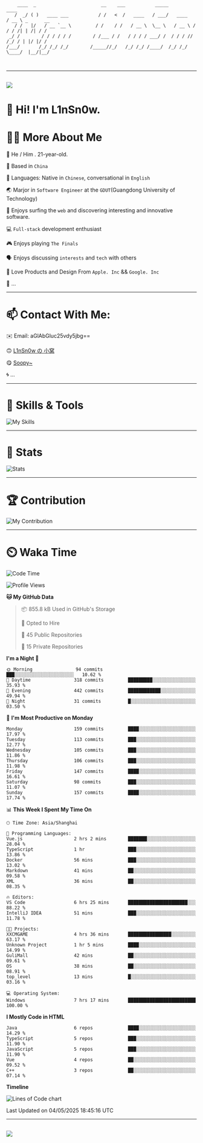 ```

    ____  _                        __    ___           _____           ____           
   /  _/ ( )   ____ ___           / /   <  /   ____   / ___/   ____   / __ \ _      __
   / /   |/   / __ `__ \         / /    / /   / __ \  \__ \   / __ \ / / / /| | /| / /
 _/ /        / / / / / /        / /___ / /   / / / / ___/ /  / / / // /_/ / | |/ |/ / 
/___/       /_/ /_/ /_/        /_____//_/   /_/ /_/ /____/  /_/ /_/ \____/  |__/|__/  
                                                                                      
                                          

```

---

##
![](https://raw.githubusercontent.com/lin-snow/lin-snow/output/github-contribution-grid-snake-dark.svg)

# 👋 Hi! I'm L1nSn0w.

# 👨‍💻 More About Me

🤠 He / Him . 21-year-old.

🎈 Based in `China`
  
🤔 Languages: Native in `Chinese`, conversational in `English`

🌏 Marjor in `Software Engineer` at the `GDUT`(Guangdong University of Technology)

🛟 Enjoys surfing the `web` and discovering interesting and innovative software.

💻 `Full-stack` development enthusiast

🎮 Enjoys playing `The Finals`

🗣️ Enjoys discussing `interests` and `tech` with others

👾 Love Products and Design From `Apple. Inc` && `Google. Inc`  

🤪 ...

---

# 📫 Contact With Me:

✉️ Email: aGlAbGluc25vdy5jbg==

🙃 [L1nSn0w の 小窝](https://linsnow.cn)

😋 [Soopy~](https://soopy.cn)

🌀 ...

---

# 🔮 Skills & Tools

![My Skills](/assets/skillicons.svg)

---

# 🍟 Stats

![Stats](https://github-profile-trophy.vercel.app/?username=lin-snow&theme=nord&no-frame=true&column=9)

<!-- <div style="text-align: center;">
    <a href="https://github.com/lin-snow">
        <img align="center" src="https://githubstat.linsnow.cn/api/top-langs/?username=lin-snow&layout=donut&langs_count=8" />
    </a>
    <a href="https://github.com/lin-snow">
        <img align="center" src="https://githubstat.linsnow.cn/api?username=lin-snow&count_private=true&show_icons=true&theme=default&show=reviews,discussions_started,discussions_answered,prs_merged,prs_merged_percentage" />
    </a>
</div> -->

---

# 🏆 Contribution

![My Contribution](https://activitygraph.linsnow.cn/graph?username=lin-snow&theme=github-compact&days=30)

---

# ⏲️ Waka Time

<!--START_SECTION:waka-->
![Code Time](http://img.shields.io/badge/Code%20Time-721%20hrs%2043%20mins-blue)

![Profile Views](http://img.shields.io/badge/Profile%20Views-3-blue)

**🐱 My GitHub Data** 

> 📦 855.8 kB Used in GitHub's Storage 
 > 
> 💼 Opted to Hire
 > 
> 📜 45 Public Repositories 
 > 
> 🔑 15 Private Repositories 
 > 
**I'm a Night 🦉** 

```text
🌞 Morning                94 commits          ███░░░░░░░░░░░░░░░░░░░░░░   10.62 % 
🌆 Daytime                318 commits         █████████░░░░░░░░░░░░░░░░   35.93 % 
🌃 Evening                442 commits         ████████████░░░░░░░░░░░░░   49.94 % 
🌙 Night                  31 commits          █░░░░░░░░░░░░░░░░░░░░░░░░   03.50 % 
```
📅 **I'm Most Productive on Monday** 

```text
Monday                   159 commits         ████░░░░░░░░░░░░░░░░░░░░░   17.97 % 
Tuesday                  113 commits         ███░░░░░░░░░░░░░░░░░░░░░░   12.77 % 
Wednesday                105 commits         ███░░░░░░░░░░░░░░░░░░░░░░   11.86 % 
Thursday                 106 commits         ███░░░░░░░░░░░░░░░░░░░░░░   11.98 % 
Friday                   147 commits         ████░░░░░░░░░░░░░░░░░░░░░   16.61 % 
Saturday                 98 commits          ███░░░░░░░░░░░░░░░░░░░░░░   11.07 % 
Sunday                   157 commits         ████░░░░░░░░░░░░░░░░░░░░░   17.74 % 
```


📊 **This Week I Spent My Time On** 

```text
🕑︎ Time Zone: Asia/Shanghai

💬 Programming Languages: 
Vue.js                   2 hrs 2 mins        ███████░░░░░░░░░░░░░░░░░░   28.04 % 
TypeScript               1 hr                ███░░░░░░░░░░░░░░░░░░░░░░   13.86 % 
Docker                   56 mins             ███░░░░░░░░░░░░░░░░░░░░░░   13.02 % 
Markdown                 41 mins             ██░░░░░░░░░░░░░░░░░░░░░░░   09.58 % 
XML                      36 mins             ██░░░░░░░░░░░░░░░░░░░░░░░   08.35 % 

🔥 Editors: 
VS Code                  6 hrs 25 mins       ██████████████████████░░░   88.22 % 
IntelliJ IDEA            51 mins             ███░░░░░░░░░░░░░░░░░░░░░░   11.78 % 

🐱‍💻 Projects: 
XXCMGAME                 4 hrs 36 mins       ████████████████░░░░░░░░░   63.17 % 
Unknown Project          1 hr 5 mins         ████░░░░░░░░░░░░░░░░░░░░░   14.99 % 
GuliMall                 42 mins             ██░░░░░░░░░░░░░░░░░░░░░░░   09.61 % 
OS                       38 mins             ██░░░░░░░░░░░░░░░░░░░░░░░   08.91 % 
top_level                13 mins             █░░░░░░░░░░░░░░░░░░░░░░░░   03.16 % 

💻 Operating System: 
Windows                  7 hrs 17 mins       █████████████████████████   100.00 % 
```

**I Mostly Code in HTML** 

```text
Java                     6 repos             ████░░░░░░░░░░░░░░░░░░░░░   14.29 % 
TypeScript               5 repos             ███░░░░░░░░░░░░░░░░░░░░░░   11.90 % 
JavaScript               5 repos             ███░░░░░░░░░░░░░░░░░░░░░░   11.90 % 
Vue                      4 repos             ██░░░░░░░░░░░░░░░░░░░░░░░   09.52 % 
C++                      3 repos             ██░░░░░░░░░░░░░░░░░░░░░░░   07.14 % 
```



**Timeline**

![Lines of Code chart](https://raw.githubusercontent.com/lin-snow/lin-snow/main/assets/bar_graph.png)


 Last Updated on 04/05/2025 18:45:16 UTC
<!--END_SECTION:waka-->



---
##
![](./profile-3d-contrib/profile-night-rainbow.svg)
